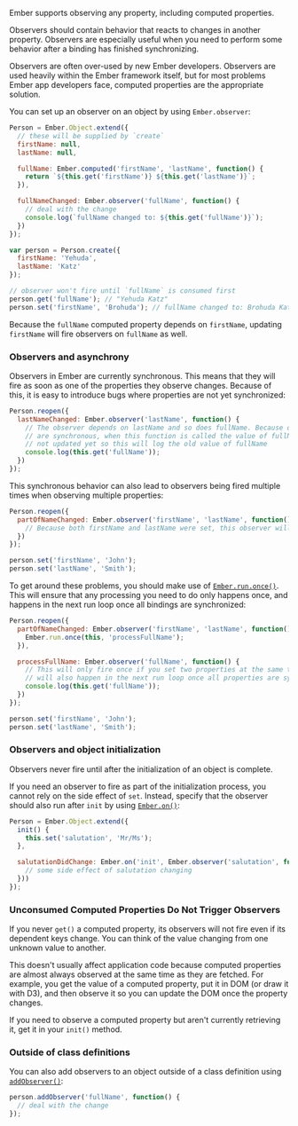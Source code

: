 Ember supports observing any property, including computed properties.

Observers should contain behavior that reacts to changes in another property. Observers are especially useful when you need to perform some behavior after a binding has finished synchronizing.

Observers are often over-used by new Ember developers. Observers are used heavily within the Ember framework itself, but for most problems Ember app developers face, computed properties are the appropriate solution.

You can set up an observer on an object by using `Ember.observer`:

```javascript
Person = Ember.Object.extend({
  // these will be supplied by `create`
  firstName: null,
  lastName: null,

  fullName: Ember.computed('firstName', 'lastName', function() {
    return `${this.get('firstName')} ${this.get('lastName')}`;
  }),

  fullNameChanged: Ember.observer('fullName', function() {
    // deal with the change
    console.log(`fullName changed to: ${this.get('fullName')}`);
  })
});

var person = Person.create({
  firstName: 'Yehuda',
  lastName: 'Katz'
});

// observer won't fire until `fullName` is consumed first
person.get('fullName'); // "Yehuda Katz"
person.set('firstName', 'Brohuda'); // fullName changed to: Brohuda Katz
```

Because the `fullName` computed property depends on `firstName`, updating `firstName` will fire observers on `fullName` as well.

### Observers and asynchrony

Observers in Ember are currently synchronous. This means that they will fire as soon as one of the properties they observe changes. Because of this, it is easy to introduce bugs where properties are not yet synchronized:

```javascript
Person.reopen({
  lastNameChanged: Ember.observer('lastName', function() {
    // The observer depends on lastName and so does fullName. Because observers
    // are synchronous, when this function is called the value of fullName is
    // not updated yet so this will log the old value of fullName
    console.log(this.get('fullName'));
  })
});
```

This synchronous behavior can also lead to observers being fired multiple times when observing multiple properties:

```javascript
Person.reopen({
  partOfNameChanged: Ember.observer('firstName', 'lastName', function() {
    // Because both firstName and lastName were set, this observer will fire twice.
  })
});

person.set('firstName', 'John');
person.set('lastName', 'Smith');
```

To get around these problems, you should make use of [`Ember.run.once()`](http://emberjs.com/api/classes/Ember.Object.html#method_addObserver). This will ensure that any processing you need to do only happens once, and happens in the next run loop once all bindings are synchronized:

```javascript
Person.reopen({
  partOfNameChanged: Ember.observer('firstName', 'lastName', function() {
    Ember.run.once(this, 'processFullName');
  }),

  processFullName: Ember.observer('fullName', function() {
    // This will only fire once if you set two properties at the same time, and
    // will also happen in the next run loop once all properties are synchronized
    console.log(this.get('fullName'));
  })
});

person.set('firstName', 'John');
person.set('lastName', 'Smith');
```

### Observers and object initialization

Observers never fire until after the initialization of an object is complete.

If you need an observer to fire as part of the initialization process, you cannot rely on the side effect of `set`. Instead, specify that the observer should also run after `init` by using [`Ember.on()`](http://emberjs.com/api/classes/Ember.Object.html#method_addObserver):

```javascript
Person = Ember.Object.extend({
  init() {
    this.set('salutation', 'Mr/Ms');
  },

  salutationDidChange: Ember.on('init', Ember.observer('salutation', function() {
    // some side effect of salutation changing
  }))
});
```

### Unconsumed Computed Properties Do Not Trigger Observers

If you never `get()` a computed property, its observers will not fire even if its dependent keys change. You can think of the value changing from one unknown value to another.

This doesn't usually affect application code because computed properties are almost always observed at the same time as they are fetched. For example, you get the value of a computed property, put it in DOM (or draw it with D3), and then observe it so you can update the DOM once the property changes.

If you need to observe a computed property but aren't currently retrieving it, get it in your `init()` method.

### Outside of class definitions

You can also add observers to an object outside of a class definition using [`addObserver()`](http://emberjs.com/api/classes/Ember.Object.html#method_addObserver):

```javascript
person.addObserver('fullName', function() {
  // deal with the change
});
```